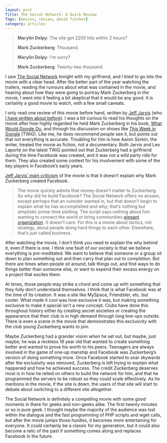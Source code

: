 ```yaml
---
layout: post
Title: The Social Network: A Quick Review
Tags: [movies, review, david fincher]
category: articles
---
```



> **Marylin Delpy**: The site got 2200 hits within 2 hours? 
> 
> **Mark Zuckerberg**: Thousand. 
>
> **Marylin Delpy**: I'm sorry? 
> 
> **Mark Zuckerberg**: Twenty-two *thousand*. 

I saw [The Social Network](http://www.amazon.com/gp/product/B0034G4P7Q/ref=as_li_tl?ie=UTF8&camp=1789&creative=390957&creativeASIN=B0034G4P7Q&linkCode=as2&tag=four0b-20&linkId=JPONPNXGFCO5S64I "The Social Network") tonight with my girlfriend, and I tried to go into the movie with a clear head. After the better part of the year watching the trailers, reading the rumours about what was contained in the movie, and hearing about how they were going to portray Mark Zuckerberg in the movie, I went into it feeling a bit skeptical that it would be any good. It is certainly a good movie to watch, with a few small caveats. 

I only read one review of this movie before hand, written by [Jeff Jarvis](http://www.buzzmachine.com) (who [I have written about before](http://www.foursides.ca/jeff-jarvis-google-me-and-the-future-of-the-internet)). I was a bit curious to read his thoughts on the movie after how highly regarded he held Mark Zuckerberg in his book, [What Would Google Do](http://rcm.amazon.com/e/cm?lt1=_blank&bc1=000000&IS2=1&bg1=FFFFFF&fc1=000000&lc1=0000FF&t=four0b-20&o=1&p=8&l=as1&m=amazon&f=ifr&md=10FE9736YVPPT7A0FBG2&asins=0061709719), and through his discussion on shows like [This Week in Google](http://www.twit.tv/twig) (TWiG). Like me, he does recommend people see it, but points out that not everything is accurate. Troubling for him is how Aaron Sorkin, the writer, treated the movie as fiction, not a documentary. Both Jarvis and Leo Laporte on the latest TWiG pointed out that Zuckerberg had a girlfriend during the time Facebook was created, and it was not a wild party ride for them. They also created some context for his involvement with some of the key players in Facebook’s early years. 

[Jeff Jarvis’ main criticism](http://www.buzzmachine.com/2010/09/28/the-antisocial-movie/) of the movie is that it doesn’t explain why Mark Zuckerberg created Facebook. 

> The movie quickly admits that money doesn’t matter to Zuckerberg. So why did he build Facebook? The Social Network offers no answer, except perhaps that an outsider wanted in, but that doesn’t begin to explain what he has accomplished and why; that’s nothing but simplistic prime-time plotting. The script says nothing about him wanting to connect the world or bring communities [elegant organization](http://www.guardian.co.uk/media/2007/jun/11/mondaymediasection.news). It doesn’t care. For this is a movie about tactics, not strategy, about people doing hard things to each other. Elsewhere, that’s just called business.

After watching the movie, I don’t think you need to explain the why behind it, even if there is one. I think one fault of our society is that we believe everything is pre-meditated. We want to believe that someone or a group sit down to plan something out and then carry that plan out to completion. But there are times when people sit around, talk things out, and find ways to do things better than someone else, or want to expend their excess energy on a project that excites them. 

At times, those people may strike a chord and come up with something that they fully don’t understand themselves. I think that is what Facebook was at the time of its creation. It was a site like MySpace, Friendster, etc. but cooler. What made it cool was how exclusive it was, but making something exclusive to make it special isn’t a new concept. Clubs have done this throughout history either by creating secret societies or creating the appearance that their club is in high demand through long line-ups outside. There is even a scene in the movie that demonstrates this exclusivity with the club young Zuckerberg wants to join. 

Maybe Zuckerberg had a grander vision when he set out, but maybe, just maybe, he was a reckless 19 year old that wanted to create something better and wanted to prove his worth to his peers. Teenagers are always involved in the game of one-up manship and Facebook was Zuckerberg’s version of doing something more. Once Facebook started to soar skywards after the exclusivity was removed, Zuckerberg is left trying to explain what happened and how he achieved success. The credit Zuckerberg deserves most is in how he relied on others to build the network for him, and that he programmed the servers to be robust so they could scale effectively. As he mentions in the movie, if the site is down, the users of that site will start to debate about switching to a different site altogether. 

The Social Network is definitely a compelling movie with some good moments in there for geeks and non-geeks alike. The first twenty minutes or so is pure geek. I thought maybe the majority of the audience was lost within the dialogue and the fast programming of PHP scripts and wget calls, but after the movie jumps those hurdles, it becomes more entertaining for everyone. It could certainly be a classic for my generation, but it could also become a relic of the past if something comes along and replaces Facebook in the future.  

 
